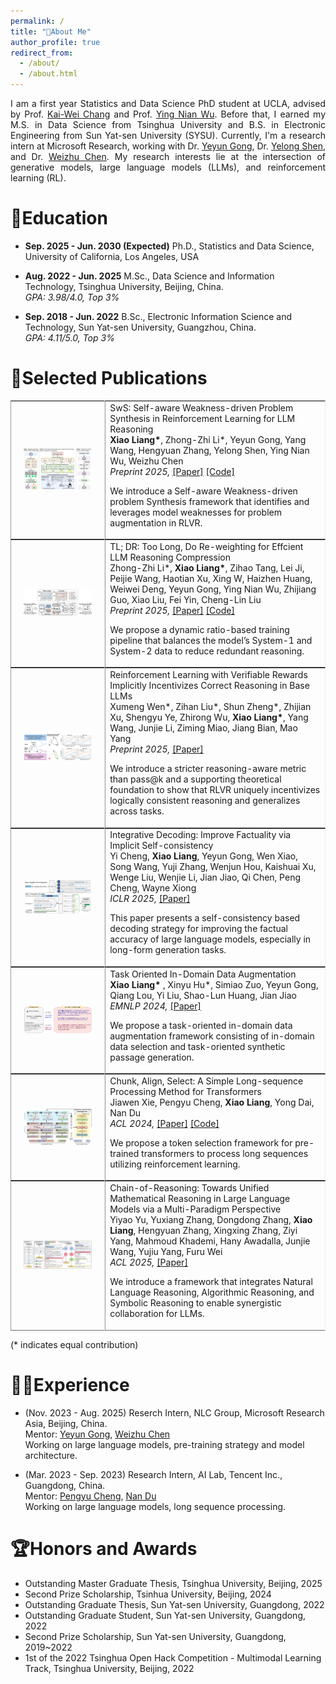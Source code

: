 ```yaml
---
permalink: /
title: "👋About Me"
author_profile: true
redirect_from: 
  - /about/
  - /about.html
---
```



<!-- I am a final-year Master's student in Data Science at Tsinghua University, advised by Prof. [Shao-Lun Huang](https://sites.google.com/view/slhuang/home). Before that, I earned my B.S. in Electronic Engineering from Sun Yat-sen University (SYSU) in 2022, under the guidance of Prof. [Yulan Guo](http://www.yulanguo.cn/). Currently I'm a research intern at Microsoft Research Asia, working with Dr. [Yeyun Gong](https://www.microsoft.com/en-us/research/people/yegong/), Dr. [Yelong Shen](https://scholar.google.com/citations?user=S6OFEFEAAAAJ&hl=en), and Dr. [Weizhu Chen](https://www.microsoft.com/en-us/research/people/wzchen/). 

My research interests lie at the intersection of generative models, large language models (LLMs), and reinforcement learning.  -->


<div style="text-align: justify;">
  I am a first year Statistics and Data Science PhD student at UCLA, advised by Prof. 
  <a href="https://web.cs.ucla.edu/~kwchang/" target="_blank">Kai-Wei Chang</a> and Prof. <a href="http://www.stat.ucla.edu/~ywu/me.html" target="_blank">Ying Nian Wu</a>. 
  Before that, I earned my M.S. in Data Science from Tsinghua University and B.S. in Electronic Engineering from Sun Yat-sen University (SYSU).
  Currently, I'm a research intern at Microsoft Research, working with 
  Dr. <a href="https://www.microsoft.com/en-us/research/people/yegong/" target="_blank">Yeyun Gong</a>, 
  Dr. <a href="https://scholar.google.com/citations?user=S6OFEFEAAAAJ&hl=en" target="_blank">Yelong Shen</a>, 
  and Dr. <a href="https://www.microsoft.com/en-us/research/people/wzchen/" target="_blank">Weizhu Chen</a>. 
  My research interests lie at the intersection of generative models, large language models (LLMs), and reinforcement learning (RL). 
  <div style="margin-top: 6px;"></div>
</div>

<div style="margin-top: 15px;"></div>

📖Education
======
- **Sep. 2025 - Jun. 2030 (Expected)** Ph.D., Statistics and Data Science, University of California, Los Angeles, USA

- **Aug. 2022 - Jun. 2025** M.Sc., Data Science and Information Technology, Tsinghua University, Beijing, China.
<br>*GPA: 3.98/4.0, Top 3%*

- **Sep. 2018 - Jun. 2022** B.Sc., Electronic Information Science and Technology, Sun Yat-sen University, Guangzhou, China.
<br>*GPA: 4.11/5.0, Top 3%*


📑Selected Publications
======
<table style="width:100%;border:0px;border-spacing:0px;border-collapse:separate;margin-right:auto;margin-left:auto;" border="1" cellspacing="0" cellpadding="10"><tbody>	

  <!--SvS-->
  <!-- <tr>
    <td style="padding:20px;width:30%;max-width:30%" align="center">
      <img style="width:100%;max-width:100%" src="../images/svs.png" alt="dise">
    </td>
    <td width="75%" valign="center">
      <papertitle>Beyond Pass@1: Self-Play With Variational Problem Synthesis Sustains RLVR</papertitle>
      <br>
      <b>Xiao Liang*</b>, Zhong-Zhi Li*, Yeyun Gong, Yelong Shen, Ying Nian Wu, Zhijiang Guo, Weizhu Chen
      <br>
      <em>Preprint 2025, </em> <a href="https://mastervito.github.io/">[Paper]</a>
      <br>
      <p> We propose an online Self-play with Variational Problem Synthesis strategy for RLVR training that iteratively leverages model responses to synthesize variational problems for augmentation.</p>
    </td>
  </tr>	 -->

  <!--SwS-->
  <tr>
    <td style="padding:20px;width:30%;max-width:30%" align="center">
      <img style="width:100%;max-width:100%" src="../images/sws.png" alt="dise">
    </td>
    <td width="75%" valign="center">
      <papertitle>SwS: Self-aware Weakness-driven Problem Synthesis in Reinforcement Learning for LLM Reasoning</papertitle>
      <br>
      <b>Xiao Liang*</b>, Zhong-Zhi Li*, Yeyun Gong, Yang Wang, Hengyuan Zhang, Yelong Shen, Ying Nian Wu, Weizhu Chen
      <br>
      <em>Preprint 2025, </em> <a href="https://arxiv.org/abs/2506.08989">[Paper]</a> <a href="https://github.com/MasterVito/SwS">[Code]</a>
      <br>
      <p> We introduce a Self-aware Weakness-driven problem Synthesis framework that identifies and leverages model weaknesses for problem augmentation in RLVR.</p>
    </td>
  </tr>	

  <!--TL;DR-->
  <tr>
    <td style="padding:20px;width:30%;max-width:30%" align="center">
      <img style="width:100%;max-width:100%" src="../images/tldr.png" alt="dise">
    </td>
    <td width="75%" valign="center">
      <papertitle>TL; DR: Too Long, Do Re-weighting for Effcient LLM Reasoning Compression</papertitle>
      <br>
      Zhong-Zhi Li*, <b>Xiao Liang*</b>, Zihao Tang, Lei Ji, Peijie Wang, Haotian Xu, Xing W, Haizhen Huang, Weiwei Deng, Yeyun Gong, Ying Nian Wu, Zhijiang Guo, Xiao Liu, Fei Yin, Cheng-Lin Liu
      <br>
      <em>Preprint 2025, </em> <a href="https://arxiv.org/abs/2506.02678">[Paper]</a> <a href="https://github.com/zzli2022/TLDR">[Code]</a>
      <br>
      <p> We propose a dynamic ratio-based training pipeline that balances the model’s System-1 and System-2 data to reduce redundant reasoning.</p>
    </td>
  </tr>	

  <!--CoT-Acc-Shun-->
  <tr>
    <td style="padding:20px;width:30%;max-width:30%" align="center">
      <img style="width:100%;max-width:100%" src="../images/cot-pass@k.png" alt="dise">
    </td>
    <td width="75%" valign="center">
      <papertitle>Reinforcement Learning with Verifiable Rewards Implicitly Incentivizes Correct Reasoning in Base LLMs</papertitle>
      <br>
      Xumeng Wen*, Zihan Liu*, Shun Zheng*, Zhijian Xu, Shengyu Ye, Zhirong Wu, <b>Xiao Liang*</b>, Yang Wang, Junjie Li, Ziming Miao, Jiang Bian, Mao Yang
      <br>
      <em>Preprint 2025, </em> <a href="https://arxiv.org/abs/2506.14245">[Paper]</a>
      <br>
      <p> We introduce a stricter reasoning-aware metric than pass@k and a supporting theoretical foundation to show that RLVR uniquely incentivizes logically consistent reasoning and generalizes across tasks.</p>
    </td>
  </tr>	

  <!--Entity Sum-->
  <!-- <tr>
    <td style="padding:20px;width:30%;max-width:30%" align="center">
      <img style="width:100%;max-width:100%" src="../images/Entity_sum.png" alt="dise">
    </td>
    <td width="75%" valign="center">
      <papertitle>What You See Is What You Get: Entity-Aware Summarization for Reliable Sponsored Search</papertitle>
      <br>
      <b>Xiao Liang</b>, Xinyu Hu, Simiao Zuo, Jimi He, Yu Wang, Victor Ye Dong, Yeyun Gong, Kushal S. Dave, Yi Liu, Qiang Lou, Shao-Lun Huang, Jian Jiao
      <br>
      <em>NeurIPS 2024 SafeGenAi, </em> <a href="https://openreview.net/pdf?id=LWz0kw3l0b">[Paper]</a>
      <br>
      <p> We introduce a framework for generating reliable AI-driven entity-aware summaries for information retrieval in the sponsored search ads domain.</p>
    </td>
  </tr>	 -->


  <!--Integrative Decoding-->
  <tr>
    <td style="padding:20px;width:30%;max-width:30%" align="center">
      <img style="width:100%;max-width:100%" src="../images/Int_decode.png" alt="dise">
    </td>
    <td width="75%" valign="center">
      <papertitle>Integrative Decoding: Improve Factuality via Implicit Self-consistency</papertitle>
      <br>
      Yi Cheng, <b>Xiao Liang</b>, Yeyun Gong, Wen Xiao, Song Wang, Yuji Zhang, Wenjun Hou, Kaishuai Xu, Wenge Liu, Wenjie Li, Jian Jiao, Qi Chen, Peng Cheng, Wayne Xiong
      <br>
      <em> ICLR 2025, </em> <a href="https://arxiv.org/abs/2410.01556">[Paper]</a>
      <br>
      <p> This paper presents a self-consistency based decoding strategy for improving the factual accuracy of large language models, especially in long-form generation tasks.</p>
    </td>
  </tr>	


  <!--TRAIT-->
  <tr>
    <td style="padding:20px;width:30%;max-width:30%" align="center">
      <img style="width:100%;max-width:100%" src="../images/TRAIT.png" alt="dise">
    </td>
    <td width="75%" valign="center">
      <papertitle>Task Oriented In-Domain Data Augmentation</papertitle>
      <br>
      <b>Xiao Liang*</b> , Xinyu Hu*, Simiao Zuo, Yeyun Gong, Qiang Lou, Yi Liu, Shao-Lun Huang, Jian Jiao
      <br>
      <em>EMNLP 2024, </em> <a href="https://arxiv.org/pdf/2406.16694">[Paper]</a>
      <br>
      <p> We propose a task-oriented in-domain data augmentation framework consisting of in-domain data selection and task-oriented synthetic passage generation.</p>
    </td>
  </tr>	

  <!--SSLCL-->
  <!-- <tr>
    <td style="padding:20px;width:30%;max-width:30%" align="center">
      <img style="width:100%;max-width:100%" src="../images/sslcl.png" alt="dise">
    </td>
    <td width="75%" valign="center">
      <papertitle>SSLCL: An Efficient Model-Agnostic Supervised Contrastive Learning Framework for Emotion Recognition in Conversations</papertitle>
      <br>
      Tao Shi*, <b>Xiao Liang*</b>, Yaoyuan Liang, Xinyi Tong, Shao-Lun Huang
      <br>
      <em>Preprint 2023, </em> <a href="https://arxiv.org/pdf/2310.16676">[Paper]</a> <a href="https://github.com/TaoShi1998/SSLCL">[Code]</a> 
      <br>
      <p> We introduce utilizing label representations by projecting discrete labels into dense embeddings for multimodal emotion classification.</p>
    </td>
  </tr>	 -->

  <!--SimCAS-->
  <tr>
    <td style="padding:20px;width:30%;max-width:30%" align="center">
      <img style="width:100%;max-width:100%" src="../images/simcas.png" alt="dise">
    </td>
    <td width="75%" valign="center">
      <papertitle>Chunk, Align, Select: A Simple Long-sequence Processing Method for Transformers</papertitle>
      <br>
      Jiawen Xie, Pengyu Cheng, <b>Xiao Liang</b>, Yong Dai, Nan Du
      <br>
      <em>ACL 2024, </em> <a href="https://arxiv.org/pdf/2308.13191">[Paper]</a> <a href="https://github.com/xjw-nlp/SimCAS">[Code]</a> 
      <br>
      <p> We propose a token selection framework for pre-trained transformers to process long sequences utilizing reinforcement learning.</p>
    </td>
  </tr>

  <!--Chain of Reasoning-->
  <tr>
    <td style="padding:20px;width:30%;max-width:30%" align="center">
      <img style="width:100%;max-width:100%" src="../images/chain_of_reasoning.png" alt="dise">
    </td>
    <td width="75%" valign="center">
      <papertitle>Chain-of-Reasoning: Towards Unified Mathematical Reasoning in Large Language Models via a Multi-Paradigm Perspective</papertitle>
      <br>
      Yiyao Yu, Yuxiang Zhang, Dongdong Zhang, <b>Xiao Liang</b>, Hengyuan Zhang, Xingxing Zhang, Ziyi Yang, Mahmoud Khademi, Hany Awadalla, Junjie Wang, Yujiu Yang, Furu Wei
      <br>
      <em>ACL 2025, </em> <a href="https://arxiv.org/pdf/2501.11110">[Paper]</a>
      <br>
      <p> We introduce a framework that integrates Natural Language Reasoning, Algorithmic Reasoning, and Symbolic Reasoning to enable synergistic collaboration for LLMs. </p>
    </td>
  </tr>

  <!--Sigma-->
  <!-- <tr>
    <td style="padding:20px;width:30%;max-width:30%" align="center">
      <img style="width:100%;max-width:100%" src="../images/sigma.png" alt="dise">
    </td>
    <td width="75%" valign="center">
      <papertitle>SIGMA: Differential Rescaling Of Query, Key And Value For Efficient Language Models</papertitle>
      <br>
      Microsoft Research Asia Artificial Intelligence Reasoning Group
      <br>
      <em>Preprint 2025, </em> <a href="https://arxiv.org/pdf/2501.13629">[Paper]</a>
      <br>
      <p> We introduce SIGMA, an efficient large language model specialized for the system domain, empowered by a novel architecture with efficient DiffQKV attention. </p>
    </td>
  </tr> -->

</tbody></table>

<!-- **Multimodal Understanding:**
<table style="width:100%;border:0px;border-spacing:0px;border-collapse:separate;margin-right:auto;margin-left:auto;" border="1" cellspacing="0" cellpadding="10"><tbody>	
  <!--DiffusionVG-->
  <!-- <tr>
    <td style="padding:20px;width:30%;max-width:30%" align="center">
      <img style="width:100%;max-width:100%" src="../images/diffusionvg.png" alt="dise">
    </td>
    <td width="75%" valign="center">
      <papertitle>Exploring Iterative Refinement with Diffusion Models for Video Grounding</papertitle>
      <br>
      <b>Xiao Liang*</b>, Tao Shi*, Yaoyuan Liang, Te Tao, Shao-Lun Huang
      <br>
      <em>ICME 2024, </em> <a href="https://arxiv.org/pdf/2310.17189">[Paper]</a> <a href="https://github.com/MasterVito/DiffusionVG">[Code]</a> 
      <br>
      <p> We propose a novel framework with diffusion models that formulates video grounding as a conditioned generation task, enhancing predictions through iterative refinement.</p>
    </td>
  </tr>	 -->

  <!--CoSTA-->
  <!-- <tr>
    <td style="padding:20px;width:30%;max-width:30%" align="center">
      <img style="width:100%;max-width:100%" src="../images/costa.png" alt="dise">
    </td>
    <td width="75%" valign="center">
      <papertitle>CoSTA: End-to-End Comprehensive Space-Time Entanglement for Spatio-Temporal Video Grounding</papertitle>
      <br>
      Yaoyuan Liang*, <b>Xiao Liang*</b>,  Yansong Tang, Zhao Yang, Ziran Li, Jingang Wang, Wenbo Ding, Shao-Lun Huang
      <br>
      <em>AAAI 2024, </em> <a href="https://ojs.aaai.org/index.php/AAAI/article/download/28118/28240">[Paper]</a>
      <br>
      <p> We propose a framework of Comprehensive Space-Time entAnglement to densely entangle space-time multi-modal features for spatio-temporal localization.</p>
    </td>
  </tr>	 -->

  <!--unleash-then-eliminate-->
  <!-- <tr>
    <td style="padding:20px;width:30%;max-width:30%" align="center">
      <img style="width:100%;max-width:100%" src="../images/unleash-then-eliminate.png" alt="dise">
    </td>
    <td width="75%" valign="center">
      <papertitle>Unleash Region Understanding in Intermediate Layers for MLLM-based Referring Expression Generation </papertitle>
      <br>
      Yaoyuan Liang, Zhuojun Cai, Jian Xu, Guanbo Huang, Yiran Wang, <b>Xiao Liang</b>, Jiahao Liu, Ziran Li, Jingang Wang, Shao-Lun Huang    
      <br>
      <em>NeurIPS 2024, </em> <a href="https://openreview.net/pdf?id=168NLzTpw8">[Paper]</a> <a href="https://github.com/Glupayy/unleash-eliminate">[Code]</a>
      <br>
      <p> We present to elicit the latent information in intermediate layers adopt a cycle-consistency-based decoding method to alleviate hallucinations in the REG task. </p>
    </td>
  </tr> --> 
<!-- </tbody></table> -->




(* indicates equal contribution)


🧑‍💻Experience
======
- (Nov. 2023 - Aug. 2025) Reserch Intern, NLC Group, Microsoft Research Asia, Beijing, China.
<br> Mentor: [Yeyun Gong](https://www.microsoft.com/en-us/research/people/yegong/), [Weizhu Chen](https://www.microsoft.com/en-us/research/people/wzchen/)
<br> Working on large language models, pre-training strategy and model architecture.

- (Mar. 2023 - Sep. 2023) Research Intern, AI Lab, Tencent Inc., Guangdong, China.
<br> Mentor: [Pengyu Cheng](https://linear95.github.io/), [Nan Du](https://scholar.google.com/citations?hl=en&user=BO4jEkAAAAAJ)
<br> Working on large language models, long sequence processing.


🏆Honors and Awards
======
- Outstanding Master Graduate Thesis, Tsinghua University, Beijing, 2025
- Second Prize Scholarship, Tsinhua University, Beijing, 2024
- Outstanding Graduate Thesis, Sun Yat-sen University, Guangdong, 2022
- Outstanding Graduate Student, Sun Yat-sen University, Guangdong, 2022
- Second Prize Scholarship, Sun Yat-sen University, Guangdong, 2019~2022
- 1st of the 2022 Tsinghua Open Hack Competition - Multimodal Learning Track, Tsinghua University, Beijing, 2022